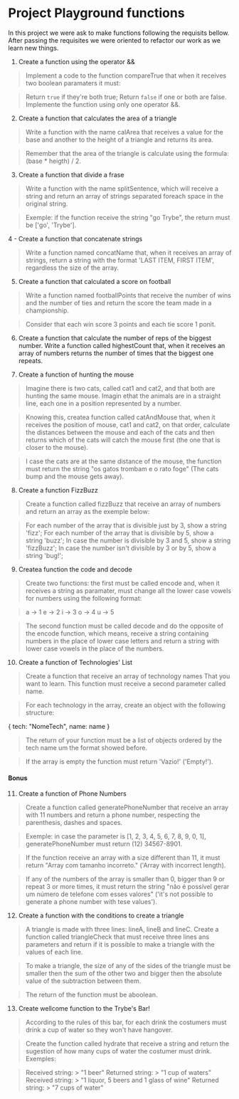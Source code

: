 # Project Playground functions

In this project we were ask to make functions following the requisits bellow. After passing the requisites we were oriented to refactor our work as we learn new things.

1. Create a function using the operator &&

> Implement a code to the function compareTrue that when it receives two boolean paramaters it must:

  > Return `true` if they're both true;
  > Return `false` if one or both are false.
  > Implemente the function using only one operator &&.

2. Create a function that calculates the area of a triangle

> Write a function with the name calArea that receives a value for the base and another to the height of a triangle and returns its area.

> Remember that the area of the triangle is calculate using the formula: (base * heigth) / 2.

3. Create a function that divide a frase

> Write a function with the name splitSentence, which will receive a string and return an array of strings separated foreach space in the original string.

> Exemple: if the function receive the string "go Trybe", the return must be ['go', 'Trybe'].

4 - Create a function that concatenate strings

> Write a function named concatName that, when it receives an array of strings, return a string with the format 'LAST ITEM, FIRST ITEM', regardless the size of the array.

5. Create a function that calculated a score on football

> Write a function named footballPoints that receive the number of wins and the number of ties and return the score the team made in a championship.

> Consider that each win score 3 points and each tie score 1 ponit.

6. Create a function that calculate the number of reps of the biggest number. Write a function called highestCount that, when it receives an array of numbers returns the number of times that the biggest one repeats.

7. Create a function of hunting the mouse

> Imagine there is two cats, called cat1 and cat2, and that both are hunting the same mouse. Imagin ethat the animals are in a straight line, each one in a position represented by a number.

> Knowing this, createa function called catAndMouse that, when it receives the position of mouse, cat1 and cat2, on that order, calculate the distances between the mouse and each of the cats and then returns which of the cats will catch the mouse first (the one that is closer to the mouse).

> I case the cats are at the same distance of the mouse, the function must return the string "os gatos trombam e o rato foge" (The cats bump and the mouse gets away).

8. Create a function FizzBuzz

> Create a function called fizzBuzz that receive an array of numbers and return an array as the exemple below:

  > For each number of the array that is divisible just by 3, show a string 'fizz';
  > For each number of the array that is divisible by 5, show a string 'buzz';
  > In case the number is divisible by 3 and 5, show a string 'fizzBuzz';
  > In case the number isn't divisible by 3 or by 5, show a string 'bug!';

9. Createa function the code and decode

> Create two functions: the first must be called encode and, when it receives a string as paramater, must change all the lower case vowels for numbers using the following format:

  > a -> 1
  > e -> 2
  > i -> 3
  > o -> 4
  > u -> 5

> The second function must be called decode and do the opposite of the encode function, which means, receive a string containing numbers in the place of lower case letters and return a string with lower case vowels in the place of the numbers.

10. Create a function of Technologies' List

> Create a function that receive an array of technology names That you want to learn. This function must receive a second parameter called name.

> For each technology in the array, create an object with the following structure:

{
  tech: "NomeTech",
  name: name
}

> The return of your function must be a list of objects ordered by the tech name um the format showed before.

> If the array is empty the function must return 'Vazio!' ('Empty!').

#### Bonus

11. Create a function of Phone Numbers

> Create a function called generatePhoneNumber that receive an array with 11 numbers and return a phone number, respecting the parenthesis, dashes and spaces.

> Exemple: in case the parameter is [1, 2, 3, 4, 5, 6, 7, 8, 9, 0, 1], generatePhoneNumber must return (12) 34567-8901.

> If the function receive an array with a size different than 11, it must return "Array com tamanho incorreto." ('Array with incorrect length).

> If any of the numbers of the array is smaller than 0, bigger than 9 or repeat 3 or more times, it must return the string "não é possível gerar um número de telefone com esses valores" ('it's not possible to generate a phone number with tese values').

12. Create a function with the conditions to create a triangle

> A triangle is made with three lines: lineA, lineB and lineC. Create a function called triangleCheck that must receive three lines ans parameters and return if it is possible to make a triangle with the values of each line.

  > To make a triangle, the size of any of the sides of the triangle must be smaller then the sum of the other two and bigger then the absolute value of the subtraction between them.

> The return of the function must be aboolean.

13. Create wellcome function to the Trybe's Bar!

> According to the rules of this bar, for each drink the costumers must drink a cup of water so they won't have hangover.

> Create the function called hydrate that receive a string and return the sugestion of how many cups of water the costumer must drink. Exemples:

  > Received string:
    > "1 beer"
  > Returned string:
    > "1 cup of waters"
  > Received string:
    > "1 liquor, 5 beers and 1 glass of wine"
  > Returned string:
    > "7 cups of water"
